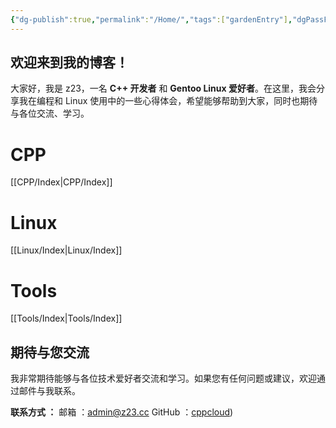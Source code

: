 ```yaml
---
{"dg-publish":true,"permalink":"/Home/","tags":["gardenEntry"],"dgPassFrontmatter":true}
---
```



## 欢迎来到我的博客！

大家好，我是 z23，一名 **C++ 开发者** 和 **Gentoo Linux 爱好者**。在这里，我会分享我在编程和 Linux 使用中的一些心得体会，希望能够帮助到大家，同时也期待与各位交流、学习。


# CPP  

[[CPP/Index\|CPP/Index]]

# Linux

[[Linux/Index\|Linux/Index]]

# Tools

[[Tools/Index\|Tools/Index]]





## 期待与您交流

我非常期待能够与各位技术爱好者交流和学习。如果您有任何问题或建议，欢迎通过邮件与我联系。

**联系方式 ：**
邮箱 ：[admin@z23.cc](mailto:admin@z23.cc)
GitHub ：[cppcloud](https://github.com/cppcloud))
